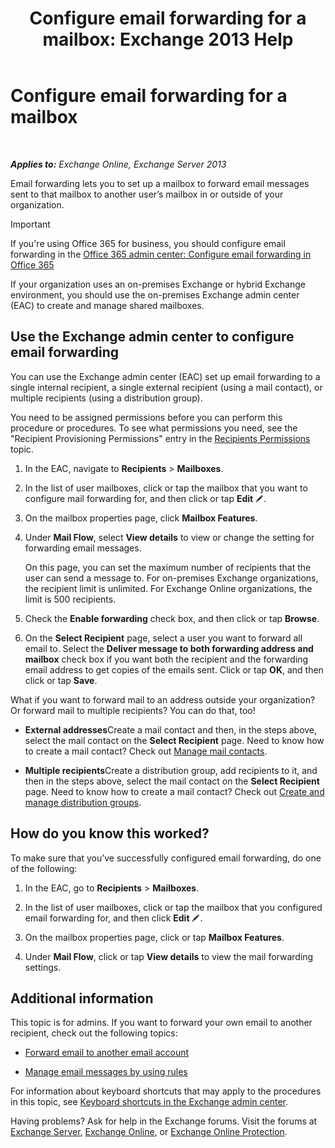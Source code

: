 ﻿---
title: 'Configure email forwarding for a mailbox: Exchange 2013 Help'
TOCTitle: Configure email forwarding for a mailbox
ms:assetid: c7a7afaf-577e-49d6-8cee-bb4c4a5d570b
ms:mtpsurl: https://technet.microsoft.com/en-us/library/Dd351134(v=EXCHG.150)
ms:contentKeyID: 50387722
ms.date: 12/10/2017
mtps_version: v=EXCHG.150
---

# Configure email forwarding for a mailbox

 

_**Applies to:** Exchange Online, Exchange Server 2013_


Email forwarding lets you to set up a mailbox to forward email messages sent to that mailbox to another user’s mailbox in or outside of your organization.


> [!IMPORTANT]
> If you're using Office 365 for business, you should configure email forwarding in the <A href="https://go.microsoft.com/fwlink/p/?linkid=834774">Office 365 admin center: Configure email forwarding in Office 365</A>



If your organization uses an on-premises Exchange or hybrid Exchange environment, you should use the on-premises Exchange admin center (EAC) to create and manage shared mailboxes.

## Use the Exchange admin center to configure email forwarding

You can use the Exchange admin center (EAC) set up email forwarding to a single internal recipient, a single external recipient (using a mail contact), or multiple recipients (using a distribution group).

You need to be assigned permissions before you can perform this procedure or procedures. To see what permissions you need, see the "Recipient Provisioning Permissions" entry in the [Recipients Permissions](recipients-permissions-exchange-2013-help.md) topic.

1.  In the EAC, navigate to **Recipients** \> **Mailboxes**.

2.  In the list of user mailboxes, click or tap the mailbox that you want to configure mail forwarding for, and then click or tap **Edit** ![Edit icon](images/JJ218640.6f53ccb2-1f13-4c02-bea0-30690e6ea71d(EXCHG.150).gif "Edit icon").

3.  On the mailbox properties page, click **Mailbox Features**.

4.  Under **Mail Flow**, select **View details** to view or change the setting for forwarding email messages.
    
    On this page, you can set the maximum number of recipients that the user can send a message to. For on-premises Exchange organizations, the recipient limit is unlimited. For Exchange Online organizations, the limit is 500 recipients.

5.  Check the **Enable forwarding** check box, and then click or tap **Browse**.

6.  On the **Select Recipient** page, select a user you want to forward all email to. Select the **Deliver message to both forwarding address and mailbox** check box if you want both the recipient and the forwarding email address to get copies of the emails sent. Click or tap **OK**, and then click or tap **Save**.

What if you want to forward mail to an address outside your organization? Or forward mail to multiple recipients? You can do that, too\!

  - **External addresses**Create a mail contact and then, in the steps above, select the mail contact on the **Select Recipient** page. Need to know how to create a mail contact? Check out [Manage mail contacts](manage-mail-contacts-exchange-2013-help.md).

  - **Multiple recipients**Create a distribution group, add recipients to it, and then in the steps above, select the mail contact on the **Select Recipient** page. Need to know how to create a mail contact? Check out [Create and manage distribution groups](create-and-manage-distribution-groups-exchange-2013-help.md).

## How do you know this worked?

To make sure that you’ve successfully configured email forwarding, do one of the following:

1.  In the EAC, go to **Recipients** \> **Mailboxes**.

2.  In the list of user mailboxes, click or tap the mailbox that you configured email forwarding for, and then click **Edit** ![Edit icon](images/JJ218640.6f53ccb2-1f13-4c02-bea0-30690e6ea71d(EXCHG.150).gif "Edit icon").

3.  On the mailbox properties page, click or tap **Mailbox Features**.

4.  Under **Mail Flow**, click or tap **View details** to view the mail forwarding settings.

## Additional information

This topic is for admins. If you want to forward your own email to another recipient, check out the following topics:

  - [Forward email to another email account](https://go.microsoft.com/fwlink/p/?linkid=510866)

  - [Manage email messages by using rules](https://go.microsoft.com/fwlink/p/?linkid=510869)

For information about keyboard shortcuts that may apply to the procedures in this topic, see [Keyboard shortcuts in the Exchange admin center](keyboard-shortcuts-in-the-exchange-admin-center-exchange-online-protection-help.md).

Having problems? Ask for help in the Exchange forums. Visit the forums at [Exchange Server](https://go.microsoft.com/fwlink/p/?linkid=60612), [Exchange Online](https://go.microsoft.com/fwlink/p/?linkid=267542), or [Exchange Online Protection](https://go.microsoft.com/fwlink/p/?linkid=285351).

